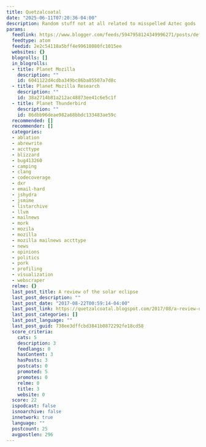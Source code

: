```yaml
---
title: Quetzalcoatal
date: "2025-06-11T07:20:36-04:00"
description: Random stuff not at all related to misspelled Aztec gods
params:
  feedlink: https://www.blogger.com/feeds/5947958124349996271/posts/default
  feedtype: atom
  feedid: 2e2c54118a5bff4e99618080fc1015ee
  websites: {}
  blogrolls: []
  in_blogrolls:
  - title: Planet Mozilla
    description: ""
    id: 6041122d4cdba349bc86ba85507a7d8c
  - title: Planet Mozilla Research
    description: ""
    id: 38a2714b81a212ac48873ee41c6e5c1f
  - title: Planet Thunderbird
    description: ""
    id: 86dbb96deae982a68bbdc133483ae59c
  recommended: []
  recommender: []
  categories:
  - ablation
  - abrewrite
  - accttype
  - blizzard
  - bug413260
  - camping
  - clang
  - codecoverage
  - dxr
  - email-hard
  - jshydra
  - jsmime
  - listarchive
  - llvm
  - mailnews
  - mork
  - mozila
  - mozilla
  - mozilla mailnews accttype
  - news
  - opinions
  - politics
  - pork
  - profiling
  - visualization
  - webscraper
  relme: {}
  last_post_title: A review of the solar eclipse
  last_post_description: ""
  last_post_date: "2017-08-22T00:59:14-04:00"
  last_post_link: https://quetzalcoatal.blogspot.com/2017/08/a-review-of-solar-eclipse.html
  last_post_categories: []
  last_post_language: ""
  last_post_guid: 738ee3dffcbd3841b0872292fe18cd58
  score_criteria:
    cats: 5
    description: 3
    feedlangs: 0
    hasContent: 3
    hasPosts: 3
    postcats: 0
    promoted: 5
    promotes: 0
    relme: 0
    title: 3
    website: 0
  score: 22
  ispodcast: false
  isnoarchive: false
  innetwork: true
  language: ""
  postcount: 25
  avgpostlen: 296
---
```

